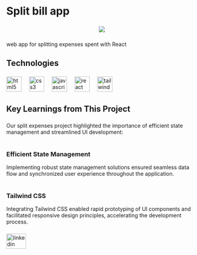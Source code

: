 <h1 align="left">Split bill app</h1>

###

<div align="center">
  <img  src="https://github.com/mahdikamyabi1999/testgit/blob/main/cover.png"  />
</div>

###

<p align="left"></p>

###

<p align="left">web app for splitting expenses spent with React</h3>

###

<h2 align="left">Technologies</h2>

###

<div align="left">
  <img src="https://cdn.jsdelivr.net/gh/devicons/devicon/icons/html5/html5-original.svg" height="40" alt="html5 logo"  />
  <img width="12" />
  <img src="https://cdn.jsdelivr.net/gh/devicons/devicon/icons/css3/css3-original.svg" height="40" alt="css3 logo"  />
  <img width="12" />
  <img src="https://skillicons.dev/icons?i=js" height="40" alt="javascript logo"  />
  <img width="12" />
  <img src="https://cdn.jsdelivr.net/gh/devicons/devicon/icons/react/react-original.svg" height="40" alt="react logo"  />
  <img width="12" />
  <img src="https://cdn.simpleicons.org/tailwindcss/06B6D4" height="40" alt="tailwindcss logo"  />
</div>

###

<h2 align="left">Key Learnings from This Project</h2>

###
<p align="left">Our split expenses project highlighted the importance of efficient state management and streamlined UI development:<br><br><h3>Efficient State Management</h3> Implementing robust state management solutions ensured seamless data flow and synchronized user experience throughout the application.<br><br><h3>Tailwind CSS</h3> Integrating Tailwind CSS enabled rapid prototyping of UI components and facilitated responsive design principles, accelerating the development process.</p>

###

<div align="left">
  <a href="https://www.linkedin.com/in/mahdikamyabi1999/" target="_blank">
    <img src="https://raw.githubusercontent.com/maurodesouza/profile-readme-generator/master/src/assets/icons/social/linkedin/default.svg" width="52" height="40" alt="linkedin logo"  />
  </a>
</div>

###
